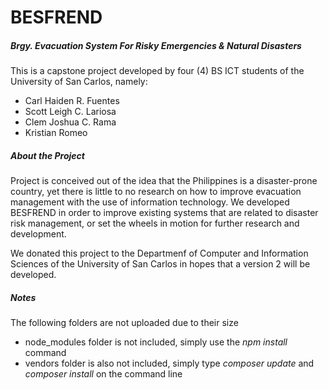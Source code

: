 <h1>BESFREND</h1>
<h5>Brgy. Evacuation System For Risky Emergencies & Natural Disasters</h5>

<p>This is a capstone project developed by four (4) BS ICT students of the University of San Carlos, namely:</p>
<ul>
    <li>Carl Haiden R. Fuentes</li>
    <li>Scott Leigh C. Lariosa</li>
    <li>Clem Joshua C. Rama</li>
    <li>Kristian Romeo</li>
</ul>

<h5>About the Project</h5>
<p>
Project is conceived out of the idea that the Philippines is a disaster-prone country, yet there is little to no research on how to improve evacuation management with the use of information technology. We developed BESFREND in order to improve existing systems that are related to disaster risk management, or set the wheels in motion for further research and development. 

We donated this project to the Departmenf of Computer and Information Sciences of the University of San Carlos in hopes that a version 2 will be developed.   
</p>

<h5>Notes</h5>
<p>The following folders are not uploaded due to their size</p>
<ul>
    <li>node_modules folder is not included, simply use the <em>npm install</em> command</li>
    <li>vendors folder is also not included, simply type <em>composer update</em> and <em>composer install</em> on the command line</li>
</ul>
